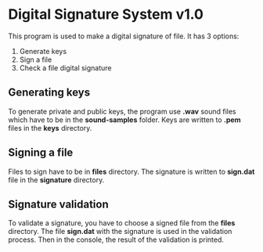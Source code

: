 <h1>Digital Signature System v1.0</h1>

This program is used to make a digital signature of file. It has 3 options:
1) Generate keys
2) Sign a file
3) Check a file digital signature

<h2>Generating keys</h2>
To generate private and public keys, the program use <b>.wav</b> sound files which have to be in the <b>sound-samples</b> folder. Keys are written to <b>.pem</b> files in the <b>keys</b> directory.

<h2>Signing a file</h2>
Files to sign have to be in <b>files</b> directory. The signature is written to <b>sign.dat</b> file in the <b>signature</b> directory.

<h2>Signature validation</h2>
To validate a signature, you have to choose a signed file from the <b>files</b> directory. The file <b>sign.dat</b> with the signature is used in the validation process. Then in the console, the result of the validation is printed.
